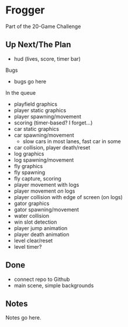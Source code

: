 # Frogger

Part of the 20-Game Challenge

## Up Next/The Plan

* hud (lives, score, timer bar)

Bugs

* bugs go here

In the queue

* playfield graphics
* player static graphics
* player spawning/movement
* scoring (timer-based?  I forget...)
* car static graphics
* car spawning/movement
	* slow cars in most lanes, fast car in some
* car collision, player death/reset
* log graphics
* log spawning/movement
* fly graphics
* fly spawning
* fly capture, scoring
* player movement with logs
* player movement *on* logs
* player collision with edge of screen (on logs)
* gator graphics
* gator spawning/movement
* water collision
* win slot detection
* player jump animation
* player death animation
* level clear/reset
* level timer?

## Done

* connect repo to Github
* main scene, simple backgrounds

## Notes

Notes go here.
